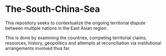 # The-South-China-Sea
This repository seeks to contextualize the ongoing territorial dispute between multiple nations in the East Asian region.

This is done by examining the countries, competing territorial claims, resources, history, geopolitics and attempts at reconciliation via institutional arrangements involved thus far.
